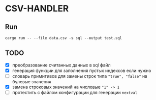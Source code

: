 # CSV-HANDLER

## Run

```shell
cargo run -- --file data.csv -s sql --output test.sql
```

## TODO

- [x] преобразование считанных данных в sql файл
- [x] генерация функции для заполнения пустых индексов если нужно
- [ ] словарь примитивов для замены строк типа `"true", "false"` на булевые значения
- [x] замена строковых значений на числовые `"1" -> 1`
- [ ] протестить с файлом конфигурации для генерации `nextval`
